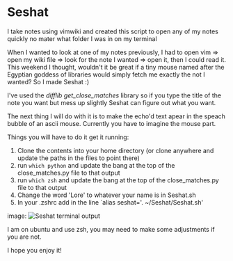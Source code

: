 # Seshat
I take notes using vimwiki and created this script to open any of my notes quickly no mater what folder I was in on my terminal

When I wanted to look at one of my notes previously, I had to open vim => open my wiki file => look for the note I wanted => open it, then I could read it.
This weekend I thought, wouldn't it be great if a tiny mouse named after the Egyptian goddess of libraries would simply fetch me exactly the not I wanted?
So I made Seshat :)

I've used the *difflib* *get_close_matches* library so if you type the title of the note you want but mess up slightly Seshat can figure out what you want.

The next thing I will do with it is to make the echo'd text apear in the speach bubble of an ascii mouse. Currently you have to imagine the mouse part.

Things you will have to do it get it running:
1. Clone the contents into your home directory (or clone anywhere and update the paths in the files to point there)
2. run `which python` and update the bang at the top of the close_matches.py file to that output
3. run `which zsh` and update the bang at the top of the close_matches.py file to that output
4. Change the word 'Lore' to whatever your name is in Seshat.sh
5. In your .zshrc add in the line `alias seshat='. ~/Seshat/Seshat.sh'

image:
![Seshat terminal output](https://ibb.co/3k2gqZc)

I am on ubuntu and use zsh, you may need to make some adjustments if you are not. 

I hope you enjoy it! 
